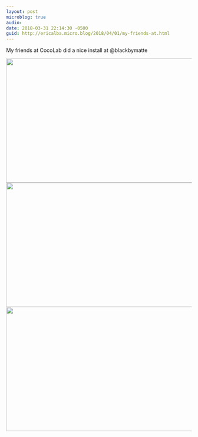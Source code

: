 ```yaml
---
layout: post
microblog: true
audio: 
date: 2018-03-31 22:14:30 -0500
guid: http://ericalba.micro.blog/2018/04/01/my-friends-at.html
---
```

My friends at CocoLab did a nice install at @blackbymatte

<img src="http://micro.ericalba.com/uploads/2018/4e46f72efc.jpg" width="600" height="337" /><img src="http://micro.ericalba.com/uploads/2018/a425fc27fe.jpg" width="600" height="337" /><img src="http://micro.ericalba.com/uploads/2018/c87fc4417b.jpg" width="600" height="337" />
